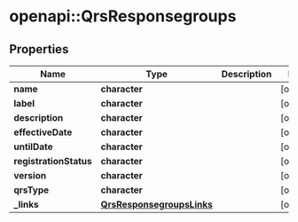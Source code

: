 # openapi::QrsResponsegroups


## Properties
Name | Type | Description | Notes
------------ | ------------- | ------------- | -------------
**name** | **character** |  | [optional] 
**label** | **character** |  | [optional] 
**description** | **character** |  | [optional] 
**effectiveDate** | **character** |  | [optional] 
**untilDate** | **character** |  | [optional] 
**registrationStatus** | **character** |  | [optional] 
**version** | **character** |  | [optional] 
**qrsType** | **character** |  | [optional] 
**_links** | [**QrsResponsegroupsLinks**](QrsResponsegroupsLinks.md) |  | [optional] 


